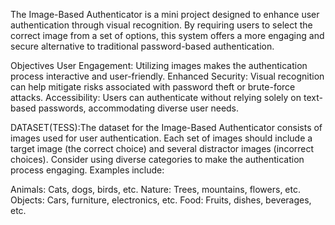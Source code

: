 The Image-Based Authenticator is a mini project designed to enhance user authentication through visual recognition. By requiring users to select the correct image from a set of options, this system offers a more engaging and secure alternative to traditional password-based authentication.

Objectives User Engagement: Utilizing images makes the authentication process interactive and user-friendly. Enhanced Security: Visual recognition can help mitigate risks associated with password theft or brute-force attacks. Accessibility: Users can authenticate without relying solely on text-based passwords, accommodating diverse user needs.

DATASET(TESS):The dataset for the Image-Based Authenticator consists of images used for user authentication. Each set of images should include a target image (the correct choice) and several distractor images (incorrect choices). Consider using diverse categories to make the authentication process engaging. Examples include:

Animals: Cats, dogs, birds, etc. Nature: Trees, mountains, flowers, etc. Objects: Cars, furniture, electronics, etc. Food: Fruits, dishes, beverages, etc.

